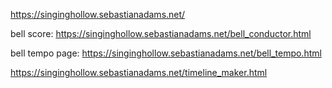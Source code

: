 https://singinghollow.sebastianadams.net/

bell score: https://singinghollow.sebastianadams.net/bell_conductor.html

bell tempo page: https://singinghollow.sebastianadams.net/bell_tempo.html

https://singinghollow.sebastianadams.net/timeline_maker.html